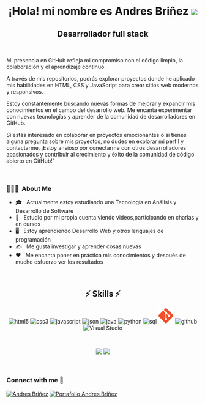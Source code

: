 <h1 align=center>¡Hola! mi nombre es Andres Briñez  <img src="https://raw.githubusercontent.com/iampavangandhi/iampavangandhi/master/gifs/Hi.gif" width="30px"></h1>
<h2 align=center>Desarrollador  full stack</h2>

<br>

<p>
 Mi presencia en GitHub refleja mi compromiso con el código limpio, la colaboración y el aprendizaje continuo.

A través de mis repositorios, podrás explorar proyectos donde he aplicado mis habilidades en HTML, CSS y JavaScript para crear sitios web modernos y responsivos.
 
Estoy constantemente buscando nuevas formas de mejorar y expandir mis conocimientos en el campo del desarrollo web. Me encanta experimentar con nuevas tecnologías y aprender de la comunidad de desarrolladores en GitHub.

Si estás interesado en colaborar en proyectos emocionantes o si tienes alguna pregunta sobre mis proyectos, no dudes en explorar mi perfil y contactarme. ¡Estoy ansioso por conectarme con otros desarrolladores apasionados y contribuir al crecimiento y éxito de la comunidad de código abierto en GitHub!"
 </p>
 
 <br>

<h3> 👨🏻‍💻 &nbsp;About Me </h3>

- 🎓 &nbsp; Actualmente estoy estudiando una Tecnología en Análisis y Desarrollo de Software
- 💼 &nbsp; Estudio por mi propia cuenta viendo videos,participando en charlas y en cursos 
- 🖥️ &nbsp; Estoy aprendiendo Desarrollo Web y otros lenguajes de programación
- ✍️ &nbsp; Me  gusta  investigar y aprender cosas  nuevas
- ❤️ &nbsp; Me encanta  poner en práctica mis conocimientos  y después de mucho esfuerzo ver los resultados 

<br>
<h2 align="center">⚡ Skills ⚡</h2>
<p align="center"> 
 <img src="https://img.icons8.com/color/48/000000/html-5--v1.png"  alt="html5" width="40" height="40" />
 <img src="https://img.icons8.com/color/48/000000/css3.png" alt="css3" width="40" height="40"/>
 <img src="https://img.icons8.com/fluency/48/000000/javascript.png" alt="javascript" width="40" height="40"  />
 <img src="https://img.icons8.com/color/48/000000/json--v1.png"  alt="json" width="40"height="40"/>
 <img src="https://img.icons8.com/color/48/000000/java-coffee-cup-logo--v1.png"  alt="java" width="40"height="40"  />
 <img src="https://img.icons8.com/color/48/000000/python--v1.png" alt="python" width="40" height="40" /> 
 <img src="https://img.icons8.com/color/48/000000/sql.png" alt="sql" width="40" height="40"/>
 <img src="https://github.com/devicons/devicon/blob/master/icons/git/git-original.svg" alt="git" width="40" height="40" /> 
 <img src="https://img.icons8.com/glyph-neue/64/000000/github.png" alt="github" width="40" height="40" />
 <img  src="https://img.icons8.com/fluency/48/000000/visual-studio-code-2019.png" alt="Visual Studio" width="40" height="40" />
    
<!--     </a> <a href="https://nodejs.org" target="_blank" rel="noreferrer"> <img
      src="https://raw.githubusercontent.com/devicons/devicon/master/icons/nodejs/nodejs-original-wordmark.svg"
      alt="nodejs" width="40" height="40" /> </a> <a href="https://pandas.pydata.org/" target="_blank" rel="noreferrer">
    <img
      src="https://raw.githubusercontent.com/devicons/devicon/2ae2a900d2f041da66e950e4d48052658d850630/icons/pandas/pandas-original.svg"
      alt="pandas" width="40" height="40" /> -->
        

<!--     </a> <a href="https://reactjs.org/" target="_blank" rel="noreferrer"> <img
      src="https://raw.githubusercontent.com/devicons/devicon/master/icons/react/react-original-wordmark.svg"
      alt="react" width="40" height="40" /> </a>  -->
<!--     <a href="https://sass-lang.com" target="_blank" rel="noreferrer"> <img
      src="https://raw.githubusercontent.com/devicons/devicon/master/icons/sass/sass-original.svg" alt="sass" width="40"
      height="40" /> </a> -->
  
<!--     <a href="https://httpd.apache.org/" target="_blank" rel="noreferrer"> <img
      src="https://knock.center/static/k/k.apache.jpg" alt="apache" width="40"
      height="40" /> </a> -->
    
<!--     <a href="https://getbootstrap.com" target="_blank" rel="noreferrer">
    <img src="https://raw.githubusercontent.com/devicons/devicon/master/icons/bootstrap/bootstrap-plain-wordmark.svg"
      alt="bootstrap" width="40" height="40" /> </a>  -->
  
    
    
</p>

<br>
  

<p align=center>
   <img height="180em" src="https://github-readme-stats.vercel.app/api?username=andres-brinez&theme==buefy&show_icons=true" />
    <img height="180em" src="https://github-readme-stats.vercel.app/api/top-langs/?username=andres-brinez&themebuefy&layout=compact" />


</p>

<br>




<h3 align="left">Connect with me 🤝</h3>
<p align="left">
  <a href="https://www.linkedin.com/in/andres-bri%C3%B1ez/" target="_blank"><img align="center"
      src="https://raw.githubusercontent.com/rahuldkjain/github-profile-readme-generator/master/src/images/icons/Social/linked-in-alt.svg"
      alt="Andres Briñez" height="30" width="40" /></a>
   <a href="https://andres-brinez.github.io/proyecto-portafolio/" target="_blank"><img align="center"
      src="https://img.icons8.com/external-kiranshastry-lineal-color-kiranshastry/64/000000/external-portfolio-advertising-kiranshastry-lineal-color-kiranshastry.png"
      alt="Portafolio Andres Briñez" height="40" width="40"/> </a>
      
</p>

